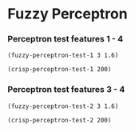 # Fuzzy Perceptron

### Perceptron test features 1 - 4

```Lisp
(fuzzy-perceptron-test-1 3 1.6)
```

```Lisp
(crisp-perceptron-test-1 200)
```

### Perceptron test features 3 - 4

```Lisp
(fuzzy-perceptron-test-2 3 1.6)
```

```Lisp
(crisp-perceptron-test-2 200)
```